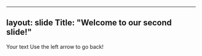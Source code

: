 ----
layout: slide
Title: "Welcome to our second slide!"
---
Your text
Use the left arrow to go back!

